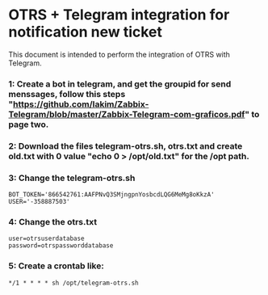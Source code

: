 # OTRS + Telegram integration for notification new ticket
This document is intended to perform the integration of OTRS with Telegram.

### 1: Create a bot in telegram, and get the groupid for send menssages, follow this steps "https://github.com/Iakim/Zabbix-Telegram/blob/master/Zabbix-Telegram-com-graficos.pdf" to page two.

### 2: Download the files telegram-otrs.sh, otrs.txt and create old.txt with 0 value "echo 0 > /opt/old.txt" for the /opt path.

### 3: Change the telegram-otrs.sh

    BOT_TOKEN='866542761:AAFPNvQ3SMjngpnYosbcdLQG6MeMg8oKkzA'
    USER='-358887503'

### 4: Change the otrs.txt

    user=otrsuserdatabase
    password=otrspassworddatabase
    
### 5: Create a crontab like:
    
    */1 * * * * sh /opt/telegram-otrs.sh
